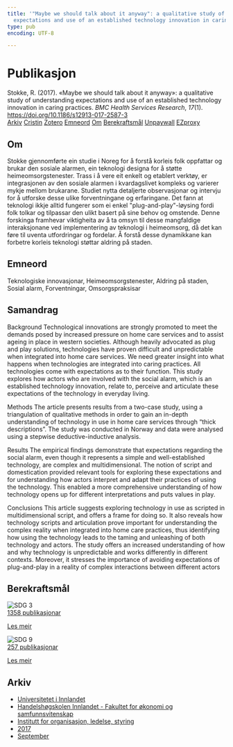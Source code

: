 ```yaml
---
title: '"Maybe we should talk about it anyway": a qualitative study of understanding
  expectations and use of an established technology innovation in caring practices'
type: pub
encoding: UTF-8

---
```

<h1>Publikasjon</h1>
<article id="csl-bib-container-M9TQZ6QN" class="csl-bib-container">
  <div class="csl-bib-body"> <div class="csl-entry">Stokke, R. (2017). «Maybe we should talk about it anyway»: a qualitative study of understanding expectations and use of an established technology innovation in caring practices. <i>BMC Health Services Research</i>, <i>17</i>(1). <a href="https://doi.org/10.1186/s12913-017-2587-3">https://doi.org/10.1186/s12913-017-2587-3</a></div> </div>
  <div class="csl-bib-buttons">
    <a href="#taxonomy-article-M9TQZ6QN" alt="archive" class="csl-bib-button">Arkiv</a>
    <a href="https://app.cristin.no/results/show.jsf?id=1494594" alt="Cristin" class="csl-bib-button">Cristin</a>
    <a href="http://zotero.org/groups/5881554/items/M9TQZ6QN" alt="Zotero" class="csl-bib-button">Zotero</a>
    <a href="#keywords-article-M9TQZ6QN" alt="keywords" class="csl-bib-button">Emneord</a>
    <a href="#about-article-M9TQZ6QN" alt="about_pub" class="csl-bib-button">Om</a>
    <a href="#sdg-article-M9TQZ6QN" alt="sdg" class="csl-bib-button">Berekraftsmål</a>
    <a href="https://doi.org/10.1186/s12913-017-2587-3" alt="Unpaywall" class="csl-bib-button">Unpaywall</a>
    <a href="https://doi.org/10.1186/s12913-017-2587-3" alt="EZproxy" class="csl-bib-button">EZproxy</a>
  </div>
  <div id="csl-bib-meta-container-M9TQZ6QN"></div>
</article>
<div id="csl-bib-meta-M9TQZ6QN" class="csl-bib-meta">
  <article id="about-article-M9TQZ6QN" class="about_pub-article">
    <h1>Om</h1>
    Stokke gjennomførte ein studie i Noreg for å forstå korleis folk oppfattar og brukar den sosiale alarmen, ein teknologi designa for å støtte heimeomsorgstenester. Trass i å vere eit enkelt og etablert verktøy, er integrasjonen av den sosiale alarmen i kvardagslivet kompleks og varierer mykje mellom brukarane. Studiet nytta detaljerte observasjonar og intervju for å utforske desse ulike forventningane og erfaringane. Det fann at teknologi ikkje alltid fungerer som ei enkel "plug-and-play"-løysing fordi folk tolkar og tilpassar den ulikt basert på sine behov og omstende. Denne forskinga framhevar viktigheita av å ta omsyn til desse mangfaldige interaksjonane ved implementering av teknologi i heimeomsorg, då det kan føre til uventa utfordringar og fordelar. Å forstå desse dynamikkane kan forbetre korleis teknologi støttar aldring på staden.
  </article>
  <article id="keywords-article-M9TQZ6QN" class="keywords-article">
    <h1>Emneord</h1>
    Teknologiske innovasjonar, Heimeomsorgstenester, Aldring på staden, Sosial alarm, Forventningar, Omsorgspraksisar
  </article>
  <article id="abstract-article-M9TQZ6QN" class="abstract-article">
    <h1>Samandrag</h1>
    Background 
Technological innovations are strongly promoted to meet the demands posed by increased pressure on home care services and to assist ageing in place in western societies. Although heavily advocated as plug and play solutions, technologies have proven difficult and unpredictable when integrated into home care services. We need greater insight into what happens when technologies are integrated into caring practices. All technologies come with expectations as to their function. This study explores how actors who are involved with the social alarm, which is an established technology innovation, relate to, perceive and articulate these expectations of the technology in everyday living. 
 
Methods 
The article presents results from a two-case study, using a triangulation of qualitative methods in order to gain an in-depth understanding of technology in use in home care services through “thick descriptions”. The study was conducted in Norway and data were analysed using a stepwise deductive-inductive analysis. 
 
Results 
The empirical findings demonstrate that expectations regarding the social alarm, even though it represents a simple and well-established technology, are complex and multidimensional. The notion of script and domestication provided relevant tools for exploring these expectations and for understanding how actors interpret and adapt their practices of using the technology. This enabled a more comprehensive understanding of how technology opens up for different interpretations and puts values in play. 
 
Conclusions 
This article suggests exploring technology in use as scripted in multidimensional script, and offers a frame for doing so. It also reveals how technology scripts and articulation prove important for understanding the complex reality when integrated into home care practices, thus identifying how using the technology leads to the taming and unleashing of both technology and actors. The study offers an increased understanding of how and why technology is unpredictable and works differently in different contexts. Moreover, it stresses the importance of avoiding expectations of plug-and-play in a reality of complex interactions between different actors
  </article>
  <article id="sdg-article-M9TQZ6QN" class="sdg-article">
    <h1>Berekraftsmål</h1>
    <div class="sdg-container"><div id="sdg3" class="sdg">
        <img src="{{< params subfolder >}}images/sdg/sdg03_nn.png" class="image" alt="SDG 3">
        <div class="sdg-overlay">
          <a href="{{< params subfolder >}}nn/archive/?sdg=3#archive" class="sdg-publication-count"><span>1358</span> publikasjonar</a>
          <p><a href="https://fn.no/om-fn/fns-baerekraftsmaal/god-helse-og-livskvalitet?lang=nno-NO" class="sdg-read-more">Les meir</a></p>
        </div>
      </div> <div id="sdg9" class="sdg">
        <img src="{{< params subfolder >}}images/sdg/sdg09_nn.png" class="image" alt="SDG 9">
        <div class="sdg-overlay">
          <a href="{{< params subfolder >}}nn/archive/?sdg=9#archive" class="sdg-publication-count"><span>257</span> publikasjonar</a>
          <p><a href="https://fn.no/om-fn/fns-baerekraftsmaal/industri-innovasjon-og-infrastruktur?lang=nno-NO" class="sdg-read-more">Les meir</a></p>
        </div>
      </div></div>
  </article>
  <article id="taxonomy-article-M9TQZ6QN" class="taxonomy-article">
    <h1>Arkiv</h1>
    <ul>
      <li><a href="{{< params subfolder >}}nn/archive/?key=3DCRN523">Universitetet i Innlandet</a></li>
      <li><a href="{{< params subfolder >}}nn/archive/?key=DU8Q9LN9">Handelshøgskolen Innlandet - Fakultet for økonomi og samfunnsvitenskap</a></li>
      <li><a href="{{< params subfolder >}}nn/archive/?key=4LUWR3ZM">Institutt for organisasjon, ledelse, styring</a></li>
      <li><a href="{{< params subfolder >}}nn/archive/?key=KF5I8TQ8">2017</a></li>
      <li><a href="{{< params subfolder >}}nn/archive/?key=L3AYBRRN">September</a></li>
    </ul>
  </article>
</div>

